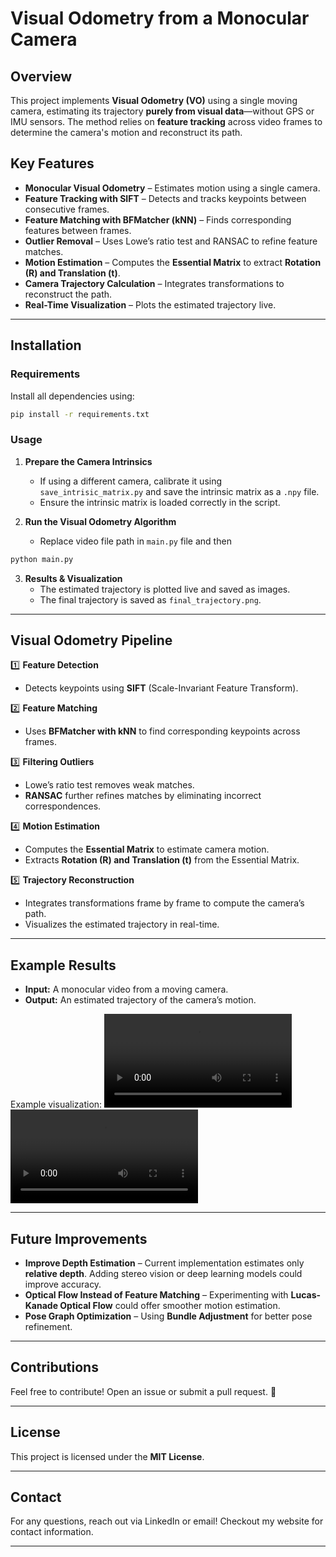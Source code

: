 # Visual Odometry from a Monocular Camera

## Overview

This project implements **Visual Odometry (VO)** using a single moving camera, estimating its trajectory **purely from visual data**—without GPS or IMU sensors. The method relies on **feature tracking** across video frames to determine the camera's motion and reconstruct its path.

## Key Features

- **Monocular Visual Odometry** – Estimates motion using a single camera.
- **Feature Tracking with SIFT** – Detects and tracks keypoints between consecutive frames.
- **Feature Matching with BFMatcher (kNN)** – Finds corresponding features between frames.
- **Outlier Removal** – Uses Lowe’s ratio test and RANSAC to refine feature matches.
- **Motion Estimation** – Computes the **Essential Matrix** to extract **Rotation (R) and Translation (t)**.
- **Camera Trajectory Calculation** – Integrates transformations to reconstruct the path.
- **Real-Time Visualization** – Plots the estimated trajectory live.

---

## Installation

### **Requirements**

Install all dependencies using:

```sh
pip install -r requirements.txt
```

### **Usage**

1. **Prepare the Camera Intrinsics**

   - If using a different camera, calibrate it using `save_intrisic_matrix.py` and save the intrinsic matrix as a `.npy` file.
   - Ensure the intrinsic matrix is loaded correctly in the script.

2. **Run the Visual Odometry Algorithm**
   - Replace video file path in `main.py` file and then

```sh
python main.py
```

3. **Results & Visualization**
   - The estimated trajectory is plotted live and saved as images.
   - The final trajectory is saved as `final_trajectory.png`.

---

## Visual Odometry Pipeline

1️⃣ **Feature Detection**

- Detects keypoints using **SIFT** (Scale-Invariant Feature Transform).

2️⃣ **Feature Matching**

- Uses **BFMatcher with kNN** to find corresponding keypoints across frames.

3️⃣ **Filtering Outliers**

- Lowe’s ratio test removes weak matches.
- **RANSAC** further refines matches by eliminating incorrect correspondences.

4️⃣ **Motion Estimation**

- Computes the **Essential Matrix** to estimate camera motion.
- Extracts **Rotation (R) and Translation (t)** from the Essential Matrix.

5️⃣ **Trajectory Reconstruction**

- Integrates transformations frame by frame to compute the camera’s path.
- Visualizes the estimated trajectory in real-time.

---

## Example Results

- **Input:** A monocular video from a moving camera.
- **Output:** An estimated trajectory of the camera’s motion.

Example visualization:
![Example Trajectory](./demo_videos/1.mp4)
![Example Trajectory](./demo_videos/2.mp4)

---

## Future Improvements

- **Improve Depth Estimation** – Current implementation estimates only **relative depth**. Adding stereo vision or deep learning models could improve accuracy.
- **Optical Flow Instead of Feature Matching** – Experimenting with **Lucas-Kanade Optical Flow** could offer smoother motion estimation.
- **Pose Graph Optimization** – Using **Bundle Adjustment** for better pose refinement.

---

## Contributions

Feel free to contribute! Open an issue or submit a pull request. 🚀

---

## License

This project is licensed under the **MIT License**.

---

## Contact

For any questions, reach out via LinkedIn or email! Checkout my website for contact information.

---
